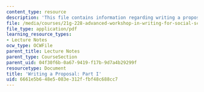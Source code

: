 ```yaml
---
content_type: resource
description: 'This file contains information regarding writing a proposal: Part I.'
file: /media/courses/21g-228-advanced-workshop-in-writing-for-social-sciences-and-architecture-els-spring-2007/6661e5b648e5083e312ffbf48c688cc7_MIT21G.228S07_proposal.pdf
file_type: application/pdf
learning_resource_types:
- Lecture Notes
ocw_type: OCWFile
parent_title: Lecture Notes
parent_type: CourseSection
parent_uid: 04f30f6b-0a67-9419-f17b-9d7a4b29299f
resourcetype: Document
title: 'Writing a Proposal: Part I'
uid: 6661e5b6-48e5-083e-312f-fbf48c688cc7
---
```

